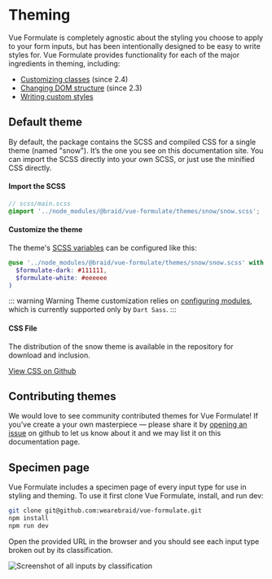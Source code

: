 # Theming

Vue Formulate is completely agnostic about the styling you choose to apply to
your form inputs, but has been intentionally designed to be easy to write
styles for. Vue Formulate provides functionality for each of the major
ingredients in theming, including:

- [Customizing classes](/guide/theming/customizing-classes) (since 2.4)
- [Changing DOM structure](/guide/inputs/slots) (since 2.3)
- [Writing custom styles](/guide/theming/styling-tips)

## Default theme

By default, the package contains the SCSS and compiled CSS for a single theme
(named "snow"). It’s the one you see on this documentation site. You can import
the SCSS directly into your own SCSS, or just use the minified CSS directly.

#### Import the SCSS

```scss
// scss/main.scss
@import '../node_modules/@braid/vue-formulate/themes/snow/snow.scss';
```

#### Customize the theme
The theme's [SCSS variables](https://github.com/wearebraid/vue-formulate/blob/master/themes/snow/_variables.scss) can be configured like this:

```scss
@use '../node_modules/@braid/vue-formulate/themes/snow/snow.scss' with (
  $formulate-dark: #111111,
  $formulate-white: #eeeeee
)
```

::: warning Warning
Theme customization relies on [configuring modules](https://sass-lang.com/documentation/variables#configuring-modules), which is currently supported only by `Dart Sass`.
:::

#### CSS File

The distribution of the snow theme is available in the repository for download
and inclusion.

[View CSS on Github](https://github.com/wearebraid/vue-formulate/blob/master/dist/snow.min.css)

## Contributing themes

We would love to see community contributed themes for Vue Formulate! If you’ve
create a your own masterpiece — please share it by [opening an issue](https://github.com/wearebraid/vue-formulate/issues/new?assignees=&labels=feature+request&template=feature_request.md&title=I%E2%80%99d%20like%20to%20contribute%20a%20theme!) on github
to let us know about it and we may list it on this documentation page.

## Specimen page

Vue Formulate includes a specimen page of every input type for use in styling
and theming. To use it first clone Vue Formulate, install, and run dev:

```sh
git clone git@github.com:wearebraid/vue-formulate.git
npm install
npm run dev
```

Open the provided URL in the browser and you should see each input type broken
out by its classification.

![Screenshot of all inputs by classification](./specimen.png)

